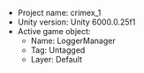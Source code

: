 <!-- UNITY CODE ASSIST INSTRUCTIONS START -->
- Project name: crimex_1
- Unity version: Unity 6000.0.25f1
- Active game object:
  - Name: LoggerManager
  - Tag: Untagged
  - Layer: Default
<!-- UNITY CODE ASSIST INSTRUCTIONS END -->